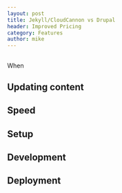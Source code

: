 ```yaml
---
layout: post
title: Jekyll/CloudCannon vs Drupal
header: Improved Pricing
category: Features
author: mike
---
```

##  

When

## Updating content

 

## Speed

 

## Setup

 

## Development

 

## Deployment
